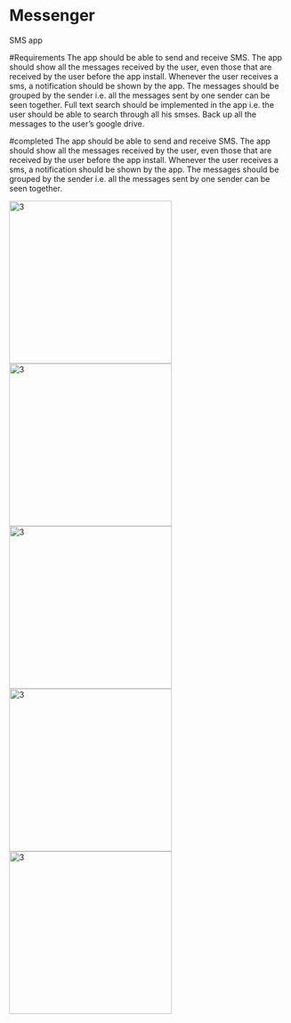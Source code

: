 # Messenger
SMS app



#Requirements
The app should be able to send and receive SMS. 
The app should show all the messages received by the user, even those that are received by the user before the app install.
Whenever the user receives a sms, a notification should be shown by the app.
The messages should be grouped by the sender i.e. all the messages sent by one sender can be seen together.
Full text search should be implemented in the app i.e. the user should be able to search through all his smses.
Back up all the messages to the user’s google drive. 


#completed
The app should be able to send and receive SMS. 
The app should show all the messages received by the user, even those that are received by the user before the app install.
Whenever the user receives a sms, a notification should be shown by the app.
The messages should be grouped by the sender i.e. all the messages sent by one sender can be seen together.

<img width="292" alt="3" src="https://cloud.githubusercontent.com/assets/12602212/23356364/8c34e308-fcff-11e6-8273-4107011d79cf.png">
<img width="292" alt="3" src="https://cloud.githubusercontent.com/assets/12602212/23356365/8c6d4c2a-fcff-11e6-8132-a458a049d0c6.png">
<img width="292" alt="3" src="https://cloud.githubusercontent.com/assets/12602212/23356368/8c998e8e-fcff-11e6-8518-246bdf588715.png">
<img width="292" alt="3" src="https://cloud.githubusercontent.com/assets/12602212/23356369/8cce92b4-fcff-11e6-8aae-30103d556ee0.png">
<img width="292" alt="3" src="https://cloud.githubusercontent.com/assets/12602212/23356367/8c967ef6-fcff-11e6-8a65-f30038f3025d.png">





